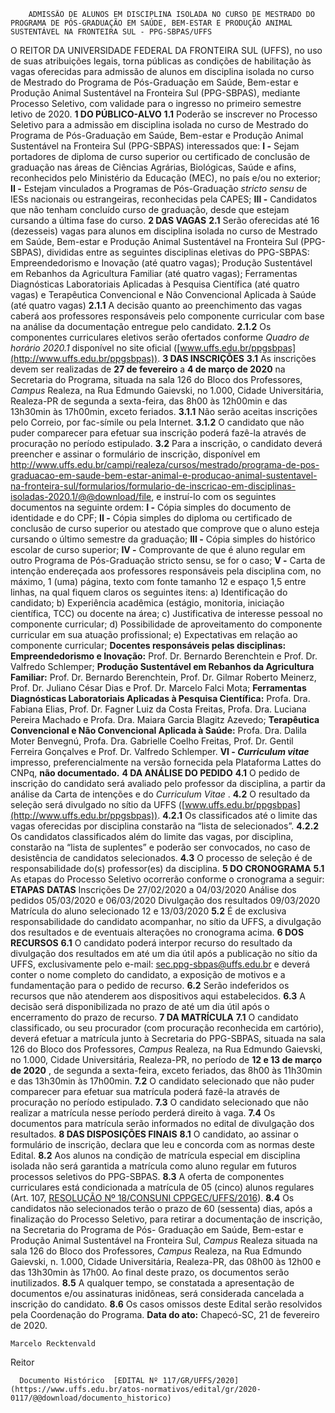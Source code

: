         ADMISSÃO DE ALUNOS EM DISCIPLINA ISOLADA NO CURSO DE MESTRADO DO PROGRAMA DE PÓS-GRADUAÇÃO EM SAÚDE, BEM-ESTAR E PRODUÇÃO ANIMAL SUSTENTÁVEL NA FRONTEIRA SUL - PPG-SBPAS/UFFS  

 O REITOR DA UNIVERSIDADE FEDERAL DA FRONTEIRA SUL (UFFS), no uso de suas atribuições legais, torna públicas as condições de habilitação às vagas oferecidas para admissão de alunos em disciplina isolada no curso de Mestrado do Programa de Pós-Graduação em Saúde, Bem-estar e Produção Animal Sustentável na Fronteira Sul (PPG-SBPAS), mediante Processo Seletivo, com validade para o ingresso no primeiro semestre letivo de 2020.  **1 DO PÚBLICO-ALVO** **1.1**  Poderão se inscrever no Processo Seletivo para a admissão em disciplina isolada no curso de Mestrado do Programa de Pós-Graduação em Saúde, Bem-estar e Produção Animal Sustentável na Fronteira Sul (PPG-SBPAS) interessados que: **I -**  Sejam portadores de diploma de curso superior ou certificado de conclusão de graduação nas áreas de Ciências Agrárias, Biológicas, Saúde e afins, reconhecidos pelo Ministério da Educação (MEC), no país e/ou no exterior; **II -**  Estejam vinculados a Programas de Pós-Graduação *stricto sensu*  de IESs nacionais ou estrangeiras, reconhecidas pela CAPES; **III -**  Candidatos que não tenham concluído curso de graduação, desde que estejam cursando a última fase do curso.  **2 DAS VAGAS** **2.1**  Serão oferecidas até 16 (dezesseis) vagas para alunos em disciplina isolada no curso de Mestrado em Saúde, Bem-estar e Produção Animal Sustentável na Fronteira Sul (PPG-SBPAS), divididas entre as seguintes disciplinas eletivas do PPG-SBPAS: Empreendedorismo e Inovação (até quatro vagas); Produção Sustentável em Rebanhos da Agricultura Familiar (até quatro vagas); Ferramentas Diagnósticas Laboratoriais Aplicadas à Pesquisa Científica (até quatro vagas) e Terapêutica Convencional e Não Convencional Aplicada à Saúde (até quatro vagas) **2.1.1**  A decisão quanto ao preenchimento das vagas caberá aos professores responsáveis pelo componente curricular com base na análise da documentação entregue pelo candidato. **2.1.2**  Os componentes curriculares eletivos serão ofertados conforme *Quadro de horário 2020.1* disponível no site oficial ([www.uffs.edu.br/ppgsbpas](http://www.uffs.edu.br/ppgsbpas)).  **3 DAS INSCRIÇÕES** **3.1**  As inscrições devem ser realizadas de **27 de fevereiro** a **4 de março de 2020**  na Secretaria do Programa, situada na sala 126 do Bloco dos Professores, *Campus*  Realeza, na Rua Edmundo Gaievski, no 1.000, Cidade Universitária, Realeza-PR de segunda a sexta-feira, das 8h00 às 12h00min e das 13h30min às 17h00min, exceto feriados. **3.1.1**  Não serão aceitas inscrições pelo Correio, por fac-símile ou pela Internet. **3.1.2**  O candidato que não puder comparecer para efetuar sua inscrição poderá fazê-la através de procuração no período estipulado. **3.2**  Para a inscrição, o candidato deverá preencher e assinar o formulário de inscrição, disponível em <http://www.uffs.edu.br/campi/realeza/cursos/mestrado/programa-de-pos-graduacao-em-saude-bem-estar-animal-e-producao-animal-sustentavel-na-fronteira-sul/formularios/formulario-de-inscricao-em-disciplinas-isoladas-2020.1/@@download/file>, e instruí-lo com os seguintes documentos na seguinte ordem: **I -**  Cópia simples do documento de identidade e do CPF; **II -**  Cópia simples do diploma ou certificado de conclusão de curso superior ou atestado que comprove que o aluno esteja cursando o último semestre da graduação; **III -**  Cópia simples do histórico escolar de curso superior; **IV -**  Comprovante de que é aluno regular em outro Programa de Pós-Graduação stricto sensu, se for o caso; **V -**  Carta de intenção endereçada aos professores responsáveis pela disciplina com, no máximo, 1 (uma) página, texto com fonte tamanho 12 e espaço 1,5 entre linhas, na qual fiquem claros os seguintes itens: a) Identificação do candidato; b) Experiência acadêmica (estágio, monitoria, iniciação científica, TCC) ou docente na área; c) Justificativa de interesse pessoal no componente curricular; d) Possibilidade de aproveitamento do componente curricular em sua atuação profissional; e) Expectativas em relação ao componente curricular;     **Docentes responsáveis pelas disciplinas:**     **Empreendedorismo e Inovação:**  Prof. Dr. Bernardo Berenchtein e Prof. Dr. Valfredo Schlemper;     **Produção Sustentável em Rebanhos da Agricultura Familiar:**  Prof. Dr. Bernardo Berenchtein, Prof. Dr. Gilmar Roberto Meinerz, Prof. Dr. Juliano César Dias e Prof. Dr. Marcelo Falci Mota;     **Ferramentas Diagnósticas Laboratoriais Aplicadas à Pesquisa Científica:**  Profa. Dra. Fabiana Elias, Prof. Dr. Fagner Luiz da Costa Freitas, Profa. Dra. Luciana Pereira Machado e Profa. Dra. Maiara Garcia Blagitz Azevedo;     **Terapêutica Convencional e Não Convencional Aplicada à Saúde:**  Profa. Dra. Dalila Moter Benvegnú, Profa. Dra. Gabrielle Coelho Freitas, Prof. Dr. Gentil Ferreira Gonçalves e Prof. Dr. Valfredo Schlemper.     **VI - *Curriculum vitae***  impresso, preferencialmente na versão fornecida pela Plataforma Lattes do CNPq, **não documentado.**  **4 DA ANÁLISE DO PEDIDO** **4.1**  O pedido de inscrição do candidato será avaliado pelo professor da disciplina, a partir da análise da Carta de intenções e do *Curriculum Vitae* . **4.2**  O resultado da seleção será divulgado no sítio da UFFS ([www.uffs.edu.br/ppgsbpas](http://www.uffs.edu.br/ppgsbpas)). **4.2.1**  Os classificados até o limite das vagas oferecidas por disciplina constarão na “lista de selecionados”. **4.2.2**  Os candidatos classificados além do limite das vagas, por disciplina, constarão na “lista de suplentes” e poderão ser convocados, no caso de desistência de candidatos selecionados. **4.3**  O processo de seleção é de responsabilidade do(s) professor(es) da disciplina.  **5 DO CRONOGRAMA** **5.1**  As etapas do Processo Seletivo ocorrerão conforme o cronograma a seguir:     **ETAPAS**    **DATAS**      Inscrições   De 27/02/2020 a 04/03/2020     Análise dos pedidos   05/03/2020 e 06/03/2020     Divulgação dos resultados   09/03/2020     Matrícula do aluno selecionado   12 e 13/03/2020     **5.2**  É de exclusiva responsabilidade do candidato acompanhar, no sítio da UFFS, a divulgação dos resultados e de eventuais alterações no cronograma acima.  **6 DOS RECURSOS** **6.1**  O candidato poderá interpor recurso do resultado da divulgação dos resultados em até um dia útil após a publicação no sítio da UFFS, exclusivamente pelo e-mail: sec.ppg-sbpas@uffs.edu.br e deverá conter o nome completo do candidato, a exposição de motivos e a fundamentação para o pedido de recurso. **6.2**  Serão indeferidos os recursos que não atenderem aos dispositivos aqui estabelecidos. **6.3**  A decisão será disponibilizada no prazo de até um dia útil após o encerramento do prazo de recurso.  **7 DA MATRÍCULA** **7.1**  O candidato classificado, ou seu procurador (com procuração reconhecida em cartório), deverá efetuar a matrícula junto à Secretaria do PPG-SBPAS, situada na sala 126 do Bloco dos Professores, *Campus*  Realeza, na Rua Edmundo Gaievski, no 1.000, Cidade Universitária, Realeza-PR, no período de **12 e 13 de março de 2020** , de segunda a sexta-feira, exceto feriados, das 8h00 às 11h30min e das 13h30min às 17h00min. **7.2**  O candidato selecionado que não puder comparecer para efetuar sua matrícula poderá fazê-la através de procuração no período estipulado. **7.3**  O candidato selecionado que não realizar a matrícula nesse período perderá direito à vaga. **7.4**  Os documentos para matrícula serão informados no edital de divulgação dos resultados.  **8 DAS DISPOSIÇÕES FINAIS** **8.1**  O candidato, ao assinar o formulário de inscrição, declara que leu e concorda com as normas deste Edital. **8.2**  Aos alunos na condição de matrícula especial em disciplina isolada não será garantida a matrícula como aluno regular em futuros processos seletivos do PPG-SBPAS. **8.3**  A oferta de componentes curriculares está condicionada a matrícula de 05 (cinco) alunos regulares (Art. 107, [RESOLUÇÃO Nº 18/CONSUNI CPPGEC/UFFS/2016](https://www.uffs.edu.br/atos-normativos/resolucao/consunicppgec/2016-0018)). **8.4**  Os candidatos não selecionados terão o prazo de 60 (sessenta) dias, após a finalização do Processo Seletivo, para retirar a documentação de inscrição, na Secretaria do Programa de Pós- Graduação em Saúde, Bem-estar e Produção Animal Sustentável na Fronteira Sul, *Campus*  Realeza situada na sala 126 do Bloco dos Professores, *Campus*  Realeza, na Rua Edmundo Gaievski, n. 1.000, Cidade Universitária, Realeza-PR, das 08h00 às 12h00 e das 13h30min às 17h00. Ao final deste prazo, os documentos serão inutilizados. **8.5**  A qualquer tempo, se constatada a apresentação de documentos e/ou assinaturas inidôneas, será considerada cancelada a inscrição do candidato. **8.6**  Os casos omissos deste Edital serão resolvidos pela Coordenação do Programa.      **Data do ato:** Chapecó-SC, 21 de fevereiro de 2020.   
 

    Marcelo Recktenvald   
 Reitor 

      Documento Histórico  [EDITAL Nº 117/GR/UFFS/2020](https://www.uffs.edu.br/atos-normativos/edital/gr/2020-0117/@@download/documento_historico)     
      